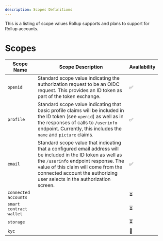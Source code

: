 ```yaml
---
description: Scopes Definitions
---
```


This is a listing of scope values Rollup supports and plans to support for Rollup accounts.

# Scopes

| Scope Name              | Scope Description                                                                                                                                                                                                                                                          | Availability |
| ----------------------- | -------------------------------------------------------------------------------------------------------------------------------------------------------------------------------------------------------------------------------------------------------------------------- | ------------ |
| `openid`                | Standard scope value indicating the authorization request to be an OIDC request. This provides an ID token as part of the token exchange.                                                                                                                                  | ✅           |
| `profile`               | Standard scope value indicating that basic profile claims will be included in the ID token (see `openid`) as well as in the responses of calls to `/userinfo` endpoint. Currently, this includes the `name` and `picture` claims.                                          | ✅           |
| `email`                 | Standard scope value that indicating that a configured email address will be included in the ID token as well as the `/userinfo` endpoint response. The value of this claim will come from the connected account the authorizing user selects in the authorization screen. | ✅           |
| `connected accounts`    |                                                                                                                                                                                                                                                                            | ⏳           |
| `smart contract wallet` |                                                                                                                                                                                                                                                                            | ⏳           |
| `storage`               |                                                                                                                                                                                                                                                                            | ⏳           |
| `kyc`                   |                                                                                                                                                                                                                                                                            | 📅           |
